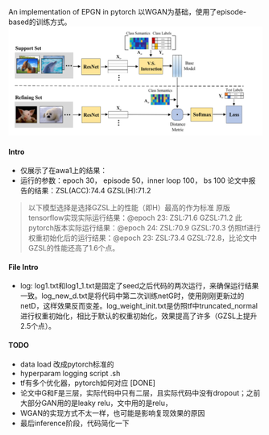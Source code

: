 An implementation of EPGN in pytorch
以WGAN为基础，使用了episode-based的训练方式。
![image](https://github.com/CallMeNumber1/EPGN-pytorch/blob/master/EPGN.png)
#### Intro
- 仅展示了在awa1上的结果：
- 运行的参数：epoch 30， episode 50，inner loop 100， bs 100
论文中报告的结果：ZSL(ACC):74.4 GZSL(H):71.2
> 以下模型选择是选择GZSL上的性能（即H）最高的作为标准
原版tensorflow实现实际运行结果：@epoch 23: ZSL:71.6 GZSL:71.2
此pytorch版本实际运行结果：@epoch 24: ZSL:70.9 GZSL:70.3
仿照tf进行权重初始化后的运行结果：@epoch 23: ZSL:73.4 GZSL:72.8，比论文中GZSL的性能还高了1.6个点。
#### File Intro
- log: log1.txt和log1_1.txt是固定了seed之后代码的两次运行，来确保运行结果一致。log_new_d.txt是将代码中第二次训练netG时，使用刚刚更新过的netD，这样效果反而变差。log_weight_init.txt是仿照tf中truncated_normal进行权重初始化，相比于默认的权重初始化，效果提高了许多（GZSL上提升2.5个点）。
#### TODO
- data load 改成pytorch标准的
- hyperparam logging script .sh
- tf有多个优化器，pytorch如何对应 [DONE]
- 论文中G和F是三层，实际代码中只有二层，且实际代码中没有dropout；之前大部分GAN用的是leaky relu，文中用的是relu，
- WGAN的实现方式不太一样，也可能是影响复现效果的原因
- 最后inference阶段，代码简化一下

